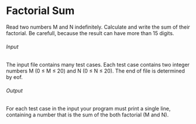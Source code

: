 # Factorial Sum

Read two numbers M and N indefinitely. Calculate and write the sum of their factorial. Be carefull, because the result can have more than 15 digits.  

###### Input
The input file contains many test cases. Each test case contains two integer numbers M (0 ≤ M ≤ 20) and N (0 ≤ N ≤ 20). The end of file is determined by eof.  

###### Output
For each test case in the input your program must print a single line, containing a number that is the sum of the both factorial (M and N).  
